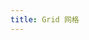 ```yaml
---
title: Grid 网格
---
```

<ClientOnly>
<grid-demo></grid-demo>
</ClientOnly>
<grid-attribute></grid-attribute>